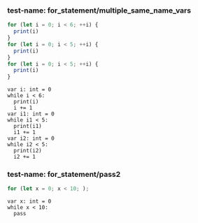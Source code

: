 
### test-name: for_statement/multiple_same_name_vars

```typescript
for (let i = 0; i < 6; ++i) {
  print(i)
}
for (let i = 0; i < 5; ++i) {
  print(i)
}
for (let i = 0; i < 5; ++i) {
  print(i)
}
```
```gdscript
var i: int = 0
while i < 6:
  print(i)
  i += 1
var i1: int = 0
while i1 < 5:
  print(i1)
  i1 += 1
var i2: int = 0
while i2 < 5:
  print(i2)
  i2 += 1
```


### test-name: for_statement/pass2

```typescript
for (let x = 0; x < 10; );
```
```gdscript
var x: int = 0
while x < 10:
  pass
```

